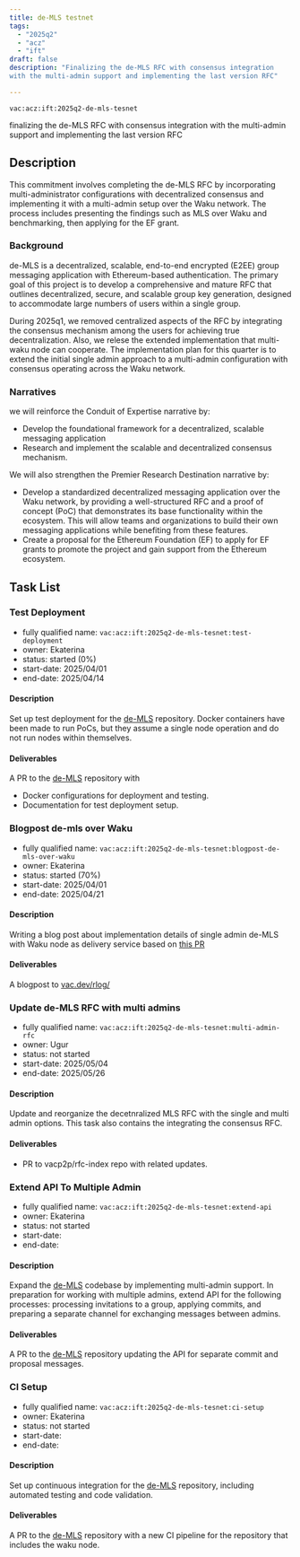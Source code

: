 ```yaml
---
title: de-MLS testnet
tags:
  - "2025q2"
  - "acz"
  - "ift"
draft: false
description: "Finalizing the de-MLS RFC with consensus integration 
with the multi-admin support and implementing the last version RFC"

---
```


`vac:acz:ift:2025q2-de-mls-tesnet`

finalizing the de-MLS RFC with consensus integration 
with the multi-admin support and implementing the last version RFC
## Description
This commitment involves completing the de-MLS RFC by incorporating 
multi-administrator configurations with decentralized consensus and implementing it 
with a multi-admin setup over the Waku network. 
The process includes presenting the findings such as MLS over Waku and benchmarking, 
then applying for the EF grant.

### Background
de-MLS is a decentralized, scalable, end-to-end encrypted (E2EE) group messaging application 
with Ethereum-based authentication. 
The primary goal of this project is to develop a comprehensive and mature RFC that outlines 
decentralized, secure, and scalable group key generation, 
designed to accommodate large numbers of users within a single group.

During 2025q1, we removed centralized aspects of the RFC by integrating the 
consensus mechanism among the users for achieving true decentralization. 
Also, we relese the extended implementation that multi-waku node can cooperate.
The implementation plan for this quarter is to extend the initial single admin approach 
to a multi-admin configuration with consensus operating across the Waku network. 

### Narratives
we will reinforce the Conduit of Expertise narrative by:
* Develop the foundational framework for a decentralized, scalable messaging application 
* Research and implement the scalable and decentralized consensus mechanism.

We will also strengthen the Premier Research Destination narrative by:
* Develop a standardized decentralized messaging application over the Waku network,
by providing a well-structured RFC and a proof of concept (PoC) that demonstrates 
its base functionality within the ecosystem. 
This will allow teams and organizations to build their own messaging applications while 
benefiting from these features.
* Create a proposal for the Ethereum Foundation (EF) to apply for EF grants to promote the project and 
gain support from the Ethereum ecosystem.

## Task List

### Test Deployment

* fully qualified name: `vac:acz:ift:2025q2-de-mls-tesnet:test-deployment`
* owner: Ekaterina
* status: started (0%)
* start-date: 2025/04/01
* end-date: 2025/04/14

#### Description

Set up test deployment for the [de-MLS](https://github.com/vacp2p/de-mls) repository. 
Docker containers have been made to run PoCs, 
but they assume a single node operation and do not run nodes within themselves.

#### Deliverables
A PR to the [de-MLS](https://github.com/vacp2p/de-mls) repository with 
* Docker configurations for deployment and testing.
* Documentation for test deployment setup.

### Blogpost de-mls over Waku

* fully qualified name: `vac:acz:ift:2025q2-de-mls-tesnet:blogpost-de-mls-over-waku`
* owner: Ekaterina
* status: started (70%)
* start-date: 2025/04/01
* end-date: 2025/04/21

#### Description

Writing a blog post about implementation details of single admin de-MLS with Waku node 
as delivery service based on [this PR](https://github.com/vacp2p/de-mls/pull/29)     

#### Deliverables

A blogpost to [vac.dev/rlog/](https://vac.dev/rlog/)

### Update de-MLS RFC with multi admins 

* fully qualified name: `vac:acz:ift:2025q2-de-mls-tesnet:multi-admin-rfc`
* owner: Ugur
* status: not started
* start-date: 2025/05/04
* end-date: 2025/05/26

#### Description

Update and reorganize the decetnralized MLS RFC with the single and multi admin options. 
This task also contains the integrating the consensus RFC.   

#### Deliverables

* PR to vacp2p/rfc-index repo with related updates. 

### Extend API To Multiple Admin

* fully qualified name: `vac:acz:ift:2025q2-de-mls-tesnet:extend-api`
* owner: Ekaterina
* status: not started
* start-date: 
* end-date: 

#### Description

Expand the [de-MLS](https://github.com/vacp2p/de-mls) codebase by implementing multi-admin support. 
In preparation for working with multiple admins, 
extend API for the following processes: processing invitations to a group, applying commits, 
and preparing a separate channel for exchanging messages between admins.  

#### Deliverables

A PR to the [de-MLS](https://github.com/vacp2p/de-mls) repository 
updating the API for separate commit and proposal messages. 

### CI Setup

* fully qualified name: `vac:acz:ift:2025q2-de-mls-tesnet:ci-setup`
* owner: Ekaterina
* status: not started
* start-date: 
* end-date: 

#### Description

Set up continuous integration for the [de-MLS](https://github.com/vacp2p/de-mls) repository, 
including automated testing and code validation. 

#### Deliverables
A PR to the [de-MLS](https://github.com/vacp2p/de-mls) repository 
with a new CI pipeline for the repository that includes the waku node.

